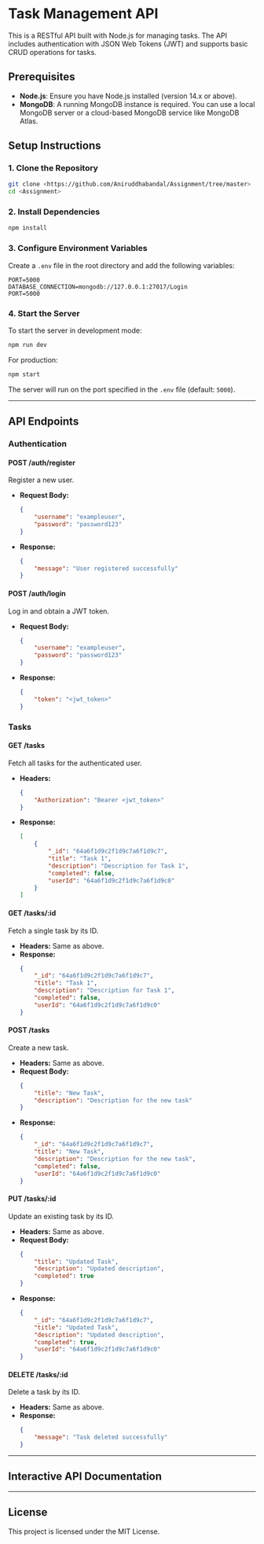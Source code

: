 # Task Management API

This is a RESTful API built with Node.js for managing tasks. The API includes authentication with JSON Web Tokens (JWT) and supports basic CRUD operations for tasks.

## Prerequisites

- **Node.js**: Ensure you have Node.js installed (version 14.x or above).
- **MongoDB**: A running MongoDB instance is required. You can use a local MongoDB server or a cloud-based MongoDB service like MongoDB Atlas.

## Setup Instructions

### 1. Clone the Repository
```bash
git clone <https://github.com/Aniruddhabandal/Assignment/tree/master>
cd <Assignment>
```

### 2. Install Dependencies
```bash
npm install
```

### 3. Configure Environment Variables
Create a `.env` file in the root directory and add the following variables:
```env
PORT=5000
DATABASE_CONNECTION=mongodb://127.0.0.1:27017/Login
PORT=5000
```

### 4. Start the Server
To start the server in development mode:
```bash
npm run dev
```
For production:
```bash
npm start
```

The server will run on the port specified in the `.env` file (default: `5000`).

---

## API Endpoints

### Authentication

#### **POST /auth/register**
Register a new user.
- **Request Body:**
  ```json
  {
      "username": "exampleuser",
      "password": "password123"
  }
  ```
- **Response:**
  ```json
  {
      "message": "User registered successfully"
  }
  ```

#### **POST /auth/login**
Log in and obtain a JWT token.
- **Request Body:**
  ```json
  {
      "username": "exampleuser",
      "password": "password123"
  }
  ```
- **Response:**
  ```json
  {
      "token": "<jwt_token>"
  }
  ```

### Tasks

#### **GET /tasks**
Fetch all tasks for the authenticated user.
- **Headers:**
  ```json
  {
      "Authorization": "Bearer <jwt_token>"
  }
  ```
- **Response:**
  ```json
  [
      {
          "_id": "64a6f1d9c2f1d9c7a6f1d9c7",
          "title": "Task 1",
          "description": "Description for Task 1",
          "completed": false,
          "userId": "64a6f1d9c2f1d9c7a6f1d9c0"
      }
  ]
  ```

#### **GET /tasks/:id**
Fetch a single task by its ID.
- **Headers:** Same as above.
- **Response:**
  ```json
  {
      "_id": "64a6f1d9c2f1d9c7a6f1d9c7",
      "title": "Task 1",
      "description": "Description for Task 1",
      "completed": false,
      "userId": "64a6f1d9c2f1d9c7a6f1d9c0"
  }
  ```

#### **POST /tasks**
Create a new task.
- **Headers:** Same as above.
- **Request Body:**
  ```json
  {
      "title": "New Task",
      "description": "Description for the new task"
  }
  ```
- **Response:**
  ```json
  {
      "_id": "64a6f1d9c2f1d9c7a6f1d9c7",
      "title": "New Task",
      "description": "Description for the new task",
      "completed": false,
      "userId": "64a6f1d9c2f1d9c7a6f1d9c0"
  }
  ```

#### **PUT /tasks/:id**
Update an existing task by its ID.
- **Headers:** Same as above.
- **Request Body:**
  ```json
  {
      "title": "Updated Task",
      "description": "Updated description",
      "completed": true
  }
  ```
- **Response:**
  ```json
  {
      "_id": "64a6f1d9c2f1d9c7a6f1d9c7",
      "title": "Updated Task",
      "description": "Updated description",
      "completed": true,
      "userId": "64a6f1d9c2f1d9c7a6f1d9c0"
  }
  ```

#### **DELETE /tasks/:id**
Delete a task by its ID.
- **Headers:** Same as above.
- **Response:**
  ```json
  {
      "message": "Task deleted successfully"
  }
  ```

---

## Interactive API Documentation





---

## License
This project is licensed under the MIT License.

